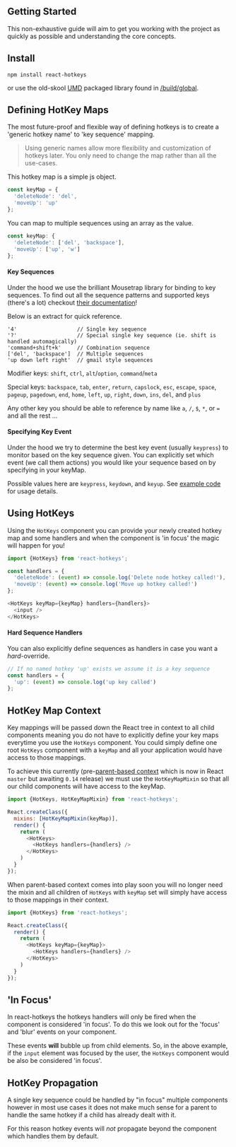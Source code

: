 Getting Started
---------------
This non-exhaustive guide will aim to get you working with the project as quickly as possible and understanding the core concepts.

## Install
```
npm install react-hotkeys
```

or use the old-skool [UMD](http://bob.yexley.net/umd-javascript-that-runs-anywhere/) packaged library found in [/build/global](build/global).

## Defining HotKey Maps
The most future-proof and flexible way of defining hotkeys is to create a 'generic hotkey name' to 'key sequence' mapping.

> Using generic names allow more flexibility and customization of hotkeys later. You only need to change the map rather than all the use-cases.

This hotkey map is a simple js object.

```javascript
const keyMap = {
  'deleteNode': 'del',
  'moveUp': 'up'
};
```

You can map to multiple sequences using an array as the value.

```javascript
const keyMap: {
  'deleteNode': ['del', 'backspace'],
  'moveUp': ['up', 'w']
};
```

#### Key Sequences
Under the hood we use the brilliant Mousetrap library for binding to key sequences. To find out all the sequence patterns and supported keys (there's a lot) checkout [their documentation](https://craig.is/killing/mice)!

Below is an extract for quick reference.

```
'4'                   // Single key sequence
'?'                   // Special single key sequence (ie. shift is handled automagically)
'command+shift+k'     // Combination sequence
['del', 'backspace']  // Multiple sequences
'up down left right'  // gmail style sequences
```

Modifier keys: `shift`, `ctrl`, `alt`/`option`, `command`/`meta`

Special keys: `backspace`, `tab`, `enter`, `return`, `capslock`, `esc`, `escape`, `space`, `pageup`, `pagedown`, `end`, `home`, `left`, `up`, `right`, `down`, `ins`, `del`, and `plus`

Any other key you should be able to reference by name like `a`, `/`, `$`, `*`, or `=` and all the rest ...

#### Specifying Key Event
Under the hood we try to determine the best key event (usually `keypress`) to monitor based on the key sequence given. You can explicitly set which event (we call them actions) you would like your sequence based on by specifying in your keyMap.

Possible values here are `keypress`, `keydown`, and `keyup`. See [example code](https://github.com/Chrisui/react-hotkeys/blob/cd98268094ee459b23eb8b180f1f03f0e0a38841/examples/master/index.js#L10-L15) for usage details.

## Using HotKeys
Using the `HotKeys` component you can provide your newly created hotkey map and some handlers and when the component is 'in focus' the magic will happen for you!

```javascript
import {HotKeys} from 'react-hotkeys';

const handlers = {
  'deleteNode': (event) => console.log('Delete node hotkey called!'),
  'moveUp': (event) => console.log('Move up hotkey called!')
};

<HotKeys keyMap={keyMap} handlers={handlers}>
  <input />
</HotKeys>
```

#### Hard Sequence Handlers
You can also explicitly define sequences as handlers in case you want a *hard*-override.

```javascript
// If no named hotkey 'up' exists we assume it is a key sequence
const handlers = {
  'up': (event) => console.log('up key called')
};
```

## HotKey Map Context
Key mappings will be passed down the React tree in context to all child components meaning you do not have to explicitly define your key maps everytime you use the `HotKeys` component. You could simply define one root `HotKeys` component with a `keyMap` and all your application would have access to those mappings.

To achieve this currently (pre-[parent-based context](https://github.com/facebook/react/issues/2112) which is now in React `master` but awaiting `0.14` release) we must use the `HotKeyMapMixin` so that all our child components will have access to the keyMap.

```javascript
import {HotKeys, HotKeyMapMixin} from 'react-hotkeys';

React.createClass({
  mixins: [HotKeyMapMixin(keyMap)],
  render() {
    return (
      <HotKeys>
        <HotKeys handlers={handlers} />
      </HotKeys>
    )
  }
});
```

When parent-based context comes into play soon you will no longer need the mixin and all children of `HotKeys` with `keyMap` set will simply have access to those mappings in their context.

```javascript
import {HotKeys} from 'react-hotkeys';

React.createClass({
  render() {
    return (
      <HotKeys keyMap={keyMap}>
        <HotKeys handlers={handlers} />
      </HotKeys>
    )
  }
});
```

## 'In Focus'
In react-hotkeys the hotkeys handlers will only be fired when the component is considered 'in focus'. To do this we look out for the 'focus' and 'blur' events on your component.

These events **will** bubble up from child elements. So, in the above example, if the `input` element was focused by the user, the `HotKeys` component would be also be considered 'in focus'.

## HotKey Propagation
A single key sequence could be handled by "in focus" multiple components however in most use cases it does not make much sense for a parent to handle the same hotkey if a child has already dealt with it.

For this reason hotkey events will *not* propagate beyond the component which handles them by default.
